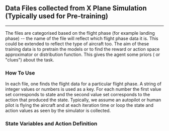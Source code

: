 ## Data Files collected from X Plane Simulation (Typically used for Pre-training)
___________________________________________________________________________________

The files are categorised based on the flight phase (for example landing phase) -- the name of the file will reflect which flight phase data it is.
This could be extended to reflect the type of aircraft too. The aim of these training data is to pretrain the models or 
to find the reward or action space approximator or distribution function. This gives the agent some priors ( or "clues") about the task.

### How To Use
In each file, one finds the flight data for a particular flight phase. A string of integer values or numbers is used as a key. For each number the first value set corresponds to state and the second value set corresponds to the action that produced the state. Typically, we assume an autopilot or human pilot is flying the aircraft and at each iteration time or loop the state and action values as seen by the simulator is collected.

### State Variables and Action Definition

